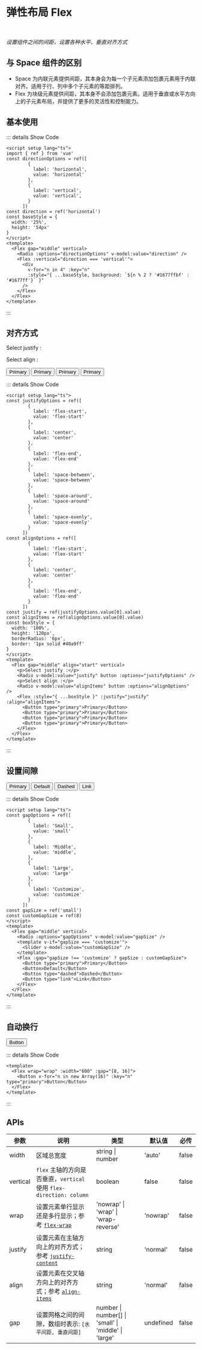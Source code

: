 # 弹性布局 Flex

<BackTop />
<Watermark fullscreen content="Vue Amazing UI" />

<br/>

*设置组件之间的间距，设置各种水平、垂直对齐方式*

## 与 Space 组件的区别

- Space 为内联元素提供间距，其本身会为每一个子元素添加包裹元素用于内联对齐。适用于行、列中多个子元素的等距排列。
- Flex 为块级元素提供间距，其本身不会添加包裹元素。适用于垂直或水平方向上的子元素布局，并提供了更多的灵活性和控制能力。

<script setup lang="ts">
import { ref } from 'vue'
const directionOptions = ref([
        {
          label: 'horizontal',
          value: 'horizontal'
        },
        {
          label: 'vertical',
          value: 'vertical',
        }
      ])
const direction = ref('horizontal')
const baseStyle = {
  width: '25%',
  height: '54px'
}
const justifyOptions = ref([
        {
          label: 'flex-start',
          value: 'flex-start'
        },
        {
          label: 'center',
          value: 'center'
        },
        {
          label: 'flex-end',
          value: 'flex-end'
        },
        {
          label: 'space-between',
          value: 'space-between'
        },
        {
          label: 'space-around',
          value: 'space-around'
        },
        {
          label: 'space-evenly',
          value: 'space-evenly'
        }
      ])
const alignOptions = ref([
        {
          label: 'flex-start',
          value: 'flex-start'
        },
        {
          label: 'center',
          value: 'center'
        },
        {
          label: 'flex-end',
          value: 'flex-end'
        }
      ])
const justify = ref(justifyOptions.value[0].value)
const alignItems = ref(alignOptions.value[0].value)
const boxStyle = {
  width: '100%',
  height: '120px',
  borderRadius: '6px',
  border: '1px solid #40a9ff'
}
const gapOptions = ref([
        {
          label: 'Small',
          value: 'small'
        },
        {
          label: 'Middle',
          value: 'middle',
        },
        {
          label: 'Large',
          value: 'large'
        },
        {
          label: 'Customize',
          value: 'customize'
        }
      ])
const gapSize = ref('small')
const customGapSize = ref(8)
</script>

## 基本使用

<Flex gap="middle" vertical>
  <Radio :options="directionOptions" v-model:value="direction" />
  <Flex :vertical="direction === 'vertical'">
    <div
      v-for="n in 4" :key="n"
      :style="{ ...baseStyle, background: `${n % 2 ? '#1677ffbf' : '#1677ff'}` }"
    />
  </Flex>
</Flex>

::: details Show Code

```vue
<script setup lang="ts">
import { ref } from 'vue'
const directionOptions = ref([
        {
          label: 'horizontal',
          value: 'horizontal'
        },
        {
          label: 'vertical',
          value: 'vertical',
        }
      ])
const direction = ref('horizontal')
const baseStyle = {
  width: '25%',
  height: '54px'
}
</script>
<template>
  <Flex gap="middle" vertical>
    <Radio :options="directionOptions" v-model:value="direction" />
    <Flex :vertical="direction === 'vertical'">
      <div
        v-for="n in 4" :key="n"
        :style="{ ...baseStyle, background: `${n % 2 ? '#1677ffbf' : '#1677ff'}` }"
      />
    </Flex>
  </Flex>
</template>
```

:::

## 对齐方式

<Flex gap="middle" align="start" vertical>
  <p>Select justify :</p>
  <Radio v-model:value="justify" button :options="justifyOptions" />
  <p>Select align :</p>
  <Radio v-model:value="alignItems" button :options="alignOptions" />
  <Flex :style="{ ...boxStyle }" :justify="justify" :align="alignItems">
    <Button type="primary">Primary</Button>
    <Button type="primary">Primary</Button>
    <Button type="primary">Primary</Button>
    <Button type="primary">Primary</Button>
  </Flex>
</Flex>

::: details Show Code

```vue
<script setup lang="ts">
const justifyOptions = ref([
        {
          label: 'flex-start',
          value: 'flex-start'
        },
        {
          label: 'center',
          value: 'center'
        },
        {
          label: 'flex-end',
          value: 'flex-end'
        },
        {
          label: 'space-between',
          value: 'space-between'
        },
        {
          label: 'space-around',
          value: 'space-around'
        },
        {
          label: 'space-evenly',
          value: 'space-evenly'
        }
      ])
const alignOptions = ref([
        {
          label: 'flex-start',
          value: 'flex-start'
        },
        {
          label: 'center',
          value: 'center'
        },
        {
          label: 'flex-end',
          value: 'flex-end'
        }
      ])
const justify = ref(justifyOptions.value[0].value)
const alignItems = ref(alignOptions.value[0].value)
const boxStyle = {
  width: '100%',
  height: '120px',
  borderRadius: '6px',
  border: '1px solid #40a9ff'
}
</script>
<template>
  <Flex gap="middle" align="start" vertical>
    <p>Select justify :</p>
    <Radio v-model:value="justify" button :options="justifyOptions" />
    <p>Select align :</p>
    <Radio v-model:value="alignItems" button :options="alignOptions" />
    <Flex :style="{ ...boxStyle }" :justify="justify" :align="alignItems">
      <Button type="primary">Primary</Button>
      <Button type="primary">Primary</Button>
      <Button type="primary">Primary</Button>
      <Button type="primary">Primary</Button>
    </Flex>
  </Flex>
</template>
```

:::

## 设置间隙

<Flex gap="middle" vertical>
  <Radio :options="gapOptions" v-model:value="gapSize" />
  <template v-if="gapSize === 'customize'">
    <Slider v-model:value="customGapSize" />
  </template>
  <Flex :gap="gapSize !== 'customize' ? gapSize : customGapSize">
    <Button type="primary">Primary</Button>
    <Button>Default</Button>
    <Button type="dashed">Dashed</Button>
    <Button type="link">Link</Button>
  </Flex>
</Flex>

::: details Show Code

```vue
<script setup lang="ts">
const gapOptions = ref([
        {
          label: 'Small',
          value: 'small'
        },
        {
          label: 'Middle',
          value: 'middle',
        },
        {
          label: 'Large',
          value: 'large'
        },
        {
          label: 'Customize',
          value: 'customize'
        }
      ])
const gapSize = ref('small')
const customGapSize = ref(8)
</script>
<template>
  <Flex gap="middle" vertical>
    <Radio :options="gapOptions" v-model:value="gapSize" />
    <template v-if="gapSize === 'customize'">
      <Slider v-model:value="customGapSize" />
    </template>
    <Flex :gap="gapSize !== 'customize' ? gapSize : customGapSize">
      <Button type="primary">Primary</Button>
      <Button>Default</Button>
      <Button type="dashed">Dashed</Button>
      <Button type="link">Link</Button>
    </Flex>
  </Flex>
</template>
```

:::

## 自动换行

<Flex wrap="wrap" :width="600" :gap="[8, 16]">
  <Button v-for="n in new Array(16)" :key="n" type="primary">Button</Button>
</Flex>
<br/>

::: details Show Code

```vue
<template>
  <Flex wrap="wrap" :width="600" :gap="[8, 16]">
    <Button v-for="n in new Array(16)" :key="n" type="primary">Button</Button>
  </Flex>
</template>
```

:::

## APIs

参数 | 说明 | 类型 | 默认值 | 必传
-- | -- | -- | -- | --
width | 区域总宽度 | string &#124; number | 'auto' | false
vertical | `flex` 主轴的方向是否垂直，`vertical` 使用 `flex-direction: column` | boolean | false | false
wrap | 设置元素单行显示还是多行显示；参考 [`flex-wrap`](https://developer.mozilla.org/zh-CN/docs/Web/CSS/flex-wrap) | 'nowrap' &#124; 'wrap' &#124; 'wrap-reverse' | 'nowrap' | false
justify | 设置元素在主轴方向上的对齐方式；参考 [`justify-content`](https://developer.mozilla.org/zh-CN/docs/Web/CSS/justify-content) | string | 'normal' | false
align | 设置元素在交叉轴方向上的对齐方式；参考 [`align-items`](https://developer.mozilla.org/zh-CN/docs/Web/CSS/align-items) | string | 'normal' | false
gap | 设置网格之间的间隙，数组时表示: `[水平间距, 垂直间距]` | number &#124; number[] &#124; 'small' &#124; 'middle' &#124; 'large' | undefined | false
